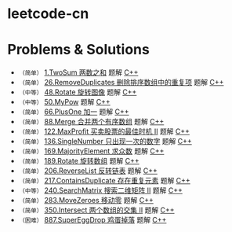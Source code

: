 # leetcode-cn


# Problems & Solutions

* `（简单）`  [1.TwoSum 两数之和](./problems/1.TwoSum/README.md)
  题解  [C++](./problems/1.TwoSum/1.TwoSum.cpp)
* `（简单）`  [26.RemoveDuplicates 删除排序数组中的重复项](./problems/26.RemoveDuplicates/README.md)
  题解  [C++](./problems/26.RemoveDuplicates/26.RemoveDuplicates.cpp)
* `（中等）`  [48.Rotate 旋转图像](./problems/48.Rotate/README.md)
  题解  [C++](./problems/48.Rotate/48.Rotate.cpp)
* `（中等）`  [50.MyPow](./problems/50.MyPow/README.md)
  题解  [C++](./problems/50.MyPow/50.MyPow.cpp)
* `（简单）`  [66.PlusOne 加一](./problems/66.PlusOne/README.md)
  题解  [C++](./problems/66.PlusOne/66.PlusOne.cpp)
* `（简单）`  [88.Merge 合并两个有序数组](./problems/88.Merge/README.md)
  题解  [C++](./problems/88.Merge/88.Merge.cpp)
* `（简单）`  [122.MaxProfit 买卖股票的最佳时机 II](./problems/122.MaxProfit/README.md)
  题解  [C++](./problems/122.MaxProfit/122.MaxProfit.cpp)
* `（简单）`  [136.SingleNumber 只出现一次的数字](./problems/136.SingleNumber/README.md)
  题解  [C++](./problems/136.SingleNumber/136.SingleNumber.cpp)
* `（简单）`  [169.MajorityElement 求众数](./problems/169.MajorityElement/README.md)
  题解  [C++](./problems/169.MajorityElement/169.MajorityElement.cpp)
* `（简单）`  [189.Rotate 旋转数组](./problems/189.Rotate/README.md)
  题解  [C++](./problems/189.Rotate/189.Rotate.cpp)
* `（简单）`  [206.ReverseList 反转链表](./problems/206.ReverseList/README.md)
  题解  [C++](./problems/206.ReverseList/206.ReverseList.cpp)
* `（简单）`  [217.ContainsDuplicate 存在重复元素](./problems/217.ContainsDuplicate/README.md)
  题解  [C++](./problems/217.ContainsDuplicate/217.ContainsDuplicate.cpp)
* `（中等）`  [240.SearchMatrix 搜索二维矩阵 II](./problems/240.SearchMatrix/README.md)
  题解  [C++](./problems/240.SearchMatrix/240.SearchMatrix.cpp)
* `（简单）`  [283.MoveZeroes 移动零](./problems/283.MoveZeroes/README.md)
  题解  [C++](./problems/283.MoveZeroes/283.MoveZeroes.cpp)
* `（简单）`  [350.Intersect 两个数组的交集 II](./problems/350.Intersect/README.md)
  题解  [C++](./problems/350.Intersect/350.Intersect.cpp)
* `（困难）`  [887.SuperEggDrop 鸡蛋掉落](./problems/887.SuperEggDrop/README.md)
  题解  [C++](./problems/887.SuperEggDrop/887.SuperEggDrop.cpp)
